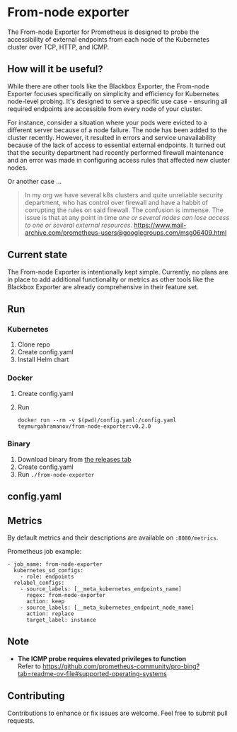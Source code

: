 # From-node exporter

The From-node Exporter for Prometheus is designed to probe the accessibility of external endpoints from each node of the Kubernetes cluster over TCP, HTTP, and ICMP.

## How will it be useful?

While there are other tools like the Blackbox Exporter, the From-node Exporter focuses specifically on simplicity and efficiency for Kubernetes node-level probing. It's designed to serve a specific use case - ensuring all required endpoints are accessible from every node of your cluster.

For instance, consider a situation where your pods were evicted to a different server because of a node failure. The node has been added to the cluster recently. However, it resulted in errors and service unavailability because of the lack of access to essential external endpoints. It turned out that the security department had recently performed firewall maintenance and an error was made in configuring access rules that affected new cluster nodes. 

Or another case ...
> In my org we have several k8s clusters and quite unreliable security department, who has control over firewall and have a habbit of corrupting the rules on said firewall. The confusion is immense. The issue is that at any point in time *one or several nodes can lose access to one or several external resources*.
https://www.mail-archive.com/prometheus-users@googlegroups.com/msg06409.html

## Current state

The From-node Exporter is intentionally kept simple. Currently, no plans are in place to add additional functionality or metrics as other tools like the Blackbox Exporter are already comprehensive in their feature set.

## Run
### Kubernetes

1. Clone repo
2. Create config.yaml
3. Install Helm chart

### Docker
1. Create config.yaml
2. Run

    ```
    docker run --rm -v $(pwd)/config.yaml:/config.yaml teymurgahramanov/from-node-exporter:v0.2.0
    ```

### Binary

1. Download binary from [the releases tab](https://github.com/teymurgahramanov/from-node-exporter/releases)
2. Create config.yaml
3. Run ```./from-node-exporter```

## config.yaml

## Metrics

By default metrics and their descriptions are available on ```:8080/metrics```.

Prometheus job example:
```
- job_name: from-node-exporter
  kubernetes_sd_configs:
    - role: endpoints
  relabel_configs:
    - source_labels: [__meta_kubernetes_endpoints_name]
      regex: from-node-exporter
      action: keep
    - source_labels: [__meta_kubernetes_endpoint_node_name]
      action: replace
      target_label: instance
```

## Note
-  __The ICMP probe requires elevated privileges to function__ \
Refer to https://github.com/prometheus-community/pro-bing?tab=readme-ov-file#supported-operating-systems



## Contributing

Contributions to enhance or fix issues are welcome. Feel free to submit pull requests.
